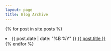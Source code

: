 ```yaml
---
layout: page
title: Blog Archive
---
```


{% for post in site.posts %}
    <li>{{ post.date | date: "%B %Y" }} <a href="{{ post.url }}">{{ post.title }}</a></li>
{% endfor %}
